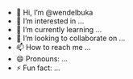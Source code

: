 - 👋 Hi, I’m @wendelbuka
- 👀 I’m interested in ...
- 🌱 I’m currently learning ...
- 💞️ I’m looking to collaborate on ...
- 📫 How to reach me ...
- 😄 Pronouns: ...
- ⚡ Fun fact: ...

<!---
wendelbuka/wendelbuka is a ✨ special ✨ repository because its `README.md` (this file) appears on your GitHub profile.
You can click the Preview link to take a look at your changes.
--->
